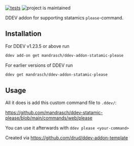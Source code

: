 [![tests](https://github.com/mandrasch/ddev-addon-statamic-please/actions/workflows/tests.yml/badge.svg)](https://github.com/mandrasch/ddev-addon-statamic-please/actions/workflows/tests.yml) ![project is maintained](https://img.shields.io/maintenance/yes/2022.svg)

DDEV addon for supporting statamics `please`-command.

## Installation

For DDEV v1.23.5 or above run

```sh
ddev add-on get mandrasch/ddev-addon-statamic-please
```

For earlier versions of DDEV run

```sh
ddev get mandrasch/ddev-addon-statamic-please
```

## Usage

All it does is add this custom command file to `.ddev/`:

https://github.com/mandrasch/ddev-statamic-please/blob/main/commands/web/please

You can use it afterwards with `ddev please <your-command>`

Created via https://github.com/drud/ddev-addon-template
